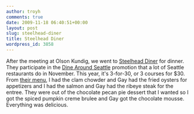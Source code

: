 ```yaml
---
author: troyh
comments: true
date: 2009-11-18 06:40:51+00:00
layout: post
slug: steelhead-diner
title: Steelhead Diner
wordpress_id: 3858
---
```


After the meeting at Olson Kundig, we went to [Steelhead Diner](http://www.steelheaddiner.com/) for dinner. They participate in the [Dine Around Seattle](http://www.dinearoundseattle.org/) promotion that a lot of Seattle restaurants do in November. This year, it's 3-for-30, or 3 courses for $30. From [their menu](http://www.dinearoundseattle.org/restaurants_show.php?rdx=31), I had the clam chowder and Gay had the fried oysters for appetizers and I had the salmon and Gay had the ribeye steak for the entree. They were out of the chocolate pecan pie dessert that I wanted so I got the spiced pumpkin creme brulee and Gay got the chocolate mousse. Everything was delicious.
